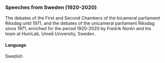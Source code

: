 ### Speeches from Sweden (1920-2020)
The debates of the First and Second Chambers of the bicameral parliament Riksdag until 1971, and the debates of the unicameral parliament Riksdag since 1971, enriched for the period 1920-2020 by Fredrik Norén and his team at HumLab, Umeå University, Sweden.

#### Language
Swedish

